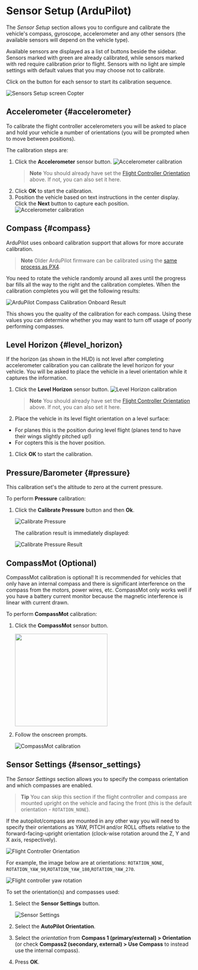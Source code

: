 # Sensor Setup (ArduPilot)

The *Sensor Setup* section allows you to configure and calibrate the vehicle's compass, gyroscope, accelerometer and any other sensors
(the available sensors will depend on the vehicle type).

Available sensors are displayed as a list of buttons beside the sidebar. 
Sensors marked with green are already calibrated, while sensors marked with red require calibration prior to flight.
Sensors with no light are simple settings with default values that you may choose not to calibrate.

Click on the button for each sensor to start its calibration sequence.

![Sensors Setup screen Copter](../../assets/setup/sensor/sensor_setup_overview_ardupilot.jpg)


## Accelerometer {#accelerometer}

To calibrate the flight controller accelerometers you will be asked to place and hold your vehicle a number of orientations (you will be prompted when to move between positions). 

The calibration steps are:

1. Click the **Accelerometer** sensor button.
   ![Accelerometer calibration](../../assets/setup/sensor/accelerometer_ardupilot.jpg)
   > **Note** You should already have set the [Flight Controller Orientation](#flight_controller_orientation) above. 
     If not, you can also set it here. 
1. Click **OK** to start the calibration.   
1. Position the vehicle based on text instructions in the center display. 
   Click the **Next** button to capture each position.
  ![Accelerometer calibration](../../assets/setup/sensor/accelerometer_positions_ardupilot.jpg)


## Compass {#compass}

ArduPilot uses onboard calibration support that allows for more accurate calibration.

> **Note** Older ArduPilot firmware can be calibrated using the [same process as PX4](../SetupView/sensors_px4.md#compass). 

You need to rotate the vehicle randomly around all axes until the progress bar fills all the way to the right and the calibration completes. When the calibration completes you will get the following results:

![ArduPilot Compass Calibration Onboard Result](../../assets/setup/sensor_compass_ardupilot_onboard_calibration_result.jpg)

This shows you the quality of the calibration for each compass. Using these values you can determine whether you may want to turn off usage of poorly performing compasses.


## Level Horizon {#level_horizon}

If the horizon (as shown in the HUD) is not level after completing accelerometer calibration you can calibrate the level horizon for your vehicle. 
You will be asked to place the vehicle in a level orientation while it captures the information.

1. Click the **Level Horizon** sensor button.
   ![Level Horizon calibration](../../assets/setup/sensor_level_horizon.jpg)
   > **Note** You should already have set the [Flight Controller Orientation](#flight_controller_orientation) above. 
     If not, you can also set it here.   
1. Place the vehicle in its level flight orientation on a level surface:
  * For planes this is the position during level flight (planes tend to have their wings slightly pitched up!)
  * For copters this is the hover position.
1. Click **OK** to start the calibration.

## Pressure/Barometer {#pressure}

This calibration set's the altitude to zero at the current pressure.

To perform **Pressure** calibration:

1. Click the **Calibrate Pressure** button and then **Ok**.

   ![Calibrate Pressure](../../assets/setup/sensor/calibrate_pressure_ardupilot.jpg)
   
   The calibration result is immediately displayed:
   
   ![Calibrate Pressure Result](../../assets/setup/sensor/calibrate_pressure_result_ardupilot.jpg)


## CompassMot (Optional)

CompassMot calibration is optional! It is recommended for vehicles that only have an internal compass and there is significant interference on the compass from the motors, power wires, etc.
CompassMot only works well if you have a battery current monitor because the magnetic interference is linear with current drawn.

To perform **CompassMot** calibration:

1. Click the **CompassMot** sensor button.

   <img src="../../assets/setup/sensor_compass_mot_menu.jpg" style="width: 250px;"/>
1. Follow the onscreen prompts.

   ![CompassMot calibration](../../assets/setup/sensor_compass_mot.jpg)


## Sensor Settings {#sensor_settings}

The *Sensor Settings* section allows you to specify the compass orientation and which compasses are enabled. 

> **Tip** You can skip this section if the flight controller and compass are mounted upright on the vehicle and facing the front (this is the default orientation - `ROTATION_NONE`).

If the autopilot/compass are mounted in any other way you will need to specify their orientations as YAW, PITCH and/or ROLL offsets relative to the forward-facing-upright orientation (clock-wise rotation around the Z, Y and X axis, respectively).

![Flight Controller Orientation](../../assets/setup/flight_controller_orientation.png)

For example, the image below are at orientations: `ROTATION_NONE`, `ROTATION_YAW_90`,`ROTATION_YAW_180`,`ROTATION_YAW_270`.

![Flight controller yaw rotation](../../assets/setup/flight_controller_yaw_rotation.png)

To set the orientation(s) and compasses used:

1. Select the **Sensor Settings** button.

   ![Sensor Settings](../../assets/setup/sensor/sensor_settings_ardupilot.jpg)

1. Select the **AutoPilot Orientation**.
1. Select the *orientation* from **Compass 1 (primary/external) > Orientation** (or check **Compass2 (secondary, external) > Use Compass** to instead use the internal compass).
1. Press **OK**.

